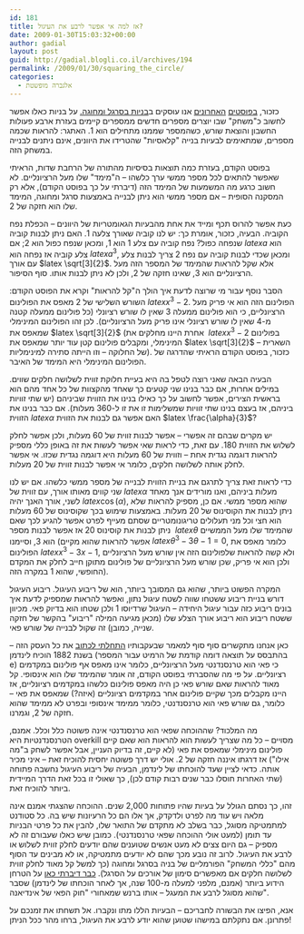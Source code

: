 ```yaml
---
id: 181
title: אז למה אי אפשר לרבע את העיגול?
date: 2009-01-30T15:03:32+00:00
author: gadial
layout: post
guid: http://gadial.blogli.co.il/archives/194
permalink: /2009/01/30/squaring_the_circle/
categories:
  - אלגברה מופשטת
---
```

כזכור, [בפוסטים](http://www.gadial.net/?p=177) [האחרונים](http://www.gadial.net/?p=180) אנו עוסקים ב[בניות בסרגל ומחוגה.](http://www.gadial.net/?p=176) על בניות כאלו אפשר לחשוב כ"משחק" שבו יוצרים מספרים חדשים ממספרים קיימים בעזרת ארבע פעולות החשבון והוצאת שורש, כשהמספר שממנו מתחילים הוא 1. האתגר: להראות שכמה מספרים, שמתאימים לבעיות בנייה "קלאסיות" שהטרידו את היוונים, אינם ניתנים לבנייה במשחק הזה.

בפוסט הקודם, בעזרת כמה תוצאות בסיסיות מהתורה של הרחבת שדות, הראיתי שאפשר להתאים לכל מספר ממשי ערך כלשהו &#8211; ה"מימד" שלו מעל הרציונליים. לא חשוב כרגע מה המשמעות של המימד הזה (דיברתי על כך בפוסט הקודם), אלא רק המסקנה הסופית &#8211; אם מספר ממשי הוא ניתן לבנייה באמצעות סרגל ומחוגה, המימד שלו הוא חזקה של 2.

כעת אפשר להרוס תכף ומייד את אחת מהבעיות הגאומטריות של היוונים &#8211; הכפלת נפח הקוביה. הבעיה, כזכור, אומרת כך: יש לנו קוביה שאורך צלעה 1. האם ניתן לבנות קוביה שנפחה כפול? נפח קוביה עם צלע 1 הוא 1, ומכאן שנפח כפול הוא 2; אם $latex a$ הוא צלע קוביה אז נפחה הוא $latex a^3$, ומכאן שכדי לבנות קוביה עם נפח 2 צריך לבנות צלע עם אורך $latex \sqrt[3]{2}$. אלא שקל להראות שהמימד של המספר הזה מעל הרציונליים הוא 3, שאינו חזקה של 2, ולכן לא ניתן לבנות אותו. סוף הסיפור.

הסבר נוסף עבור מי שרוצה לדעת איך הולך ה"קל להראות" וקרא את הפוסט הקודם: השורש השלישי של 2 מאפס את הפולינום $latex x^3-2$. הפולינום הזה הוא אי פריק מעל הרציונליים, כי הוא פולינום ממעלה 3 שאין לו שורש רציונלי (כל פולינום ממעלה קטנה מ-4 שאין לו שורש רציונלי אינו פריק מעל הרציונליים). לכן זהו הפולינום המינימלי שמאפס את $latex \sqrt[3]{2}$ (אחרת היינו מחלקים את  $latex x^3-2$ בפולינום המינימלי, ומקבלים פולינום קטן עוד יותר שמאפס את $latex \sqrt[3]{2}$ &#8211; השארית של החלוקה &#8211; וזו הייתה סתירה למינימליות). כזכור, בפוסט הקודם הראיתי שהדרגה של הפולינום המינימלי היא המימד של האיבר.

הבעיה הבאה שאני רוצה לטפל בה היא בעיית חלוקת זווית לשלושה חלקים שווים. במילים אחרות, אם כבר בנינו שני קטעים כך שאחד מהקצוות של כל אחד מהם הוא בראשית הצירים, אפשר לחשוב על כך כאילו בנינו את הזווית שביניהם (יש שתי זוויות ביניהם, אז בעצם בנינו שתי זוויות שמשלימות זו את זו ל-360 מעלות). אם כבר בנינו את הזווית $latex \alpha$ האם אפשר גם לבנות את הזווית $latex \frac{\alpha}{3}$?

יש מקרים שבהם זה אפשרי &#8211; אפשר לבנות זווית של 60 מעלות, ולכן אפשר לחלק לשלוש את הזווית 180. עם זאת, כדי לראות שאי אפשר לעשות את זה באופן כללי מספיק להראות דוגמה נגדית אחת &#8211; וזווית של 60 מעלות היא דוגמה נגדית שכזו. אי אפשר לחלק אותה לשלושה חלקים, כלומר אי אפשר לבנות זווית של 20 מעלות.

כדי לראות זאת צריך לתרגם את בניית הזווית לבנייה של מספר ממשי כלשהו. אם יש לנו שני קווים מאותו אורך, עם זווית של $latex \alpha$ מעלות ביניהם, ואנו מורידים אנך מאחד לשני, אורך האנך יהיה $latex \cos(\alpha)$, שהוא מספר ממשי. אם כן, מספיק להראות שלא ניתן לבנות את הקוסינוס של 20 מעלות. באמצעות שימוש בכך שקוסינוס של 60 מעלות הוא חצי וכל מני תעלולים טריגונומטריים שסתם מעייף לפרט אפשר להגיע לכך שאם ניתן לבנות את קוסינוס 20 אז אפשר לבנות מספר  $latex \theta$ שהמימד שלו מעל הממשיים הוא 3, וסיימנו (אפשר להראות שהוא מקיים $latex \theta^3-3\theta-1=0$, כלומר מאפס את הפולינום $latex x^3-3x-1$, ולא קשה להראות שלפולינום הזה אין שורש מעל הרציונליים ולכן הוא אי פריק, שכן שורש מעל הרציונליים של פולינום מתוקן חייב לחלק את המקדם החופשי, שהוא 1 במקרה הזה).

המקרה הפשוט ביותר, שהוא גם המסובך ביותר, הוא של ריבוע העיגול. ריבוע העיגול דורש בניית ריבוע ששטחו שווה לשטח עיגול נתון, ואפשר להראות שמספיק לדעת איך בונים ריבוע כזה עבור עיגול היחידה &#8211; העיגול שרדיוסו 1 ולכן שטחו הוא בדיוק פאי. מכיוון ששטח ריבוע הוא ריבוע אורך הצלע שלו (מכאן מגיעה המילה "ריבוע" בהקשר של חזקה שנייה, כמובן) זה שקול לבנייה של שורש פאי.

כאן אנחנו מתקשרים סוף סוף למאמר שבעקבותיו [התחלתי לכתוב](http://www.gadial.net/?p=175) את כל העסק הזה &#8211; בשנת 1882 הוכיח לינדמן (בהתבסס על תוצאה דומה קודמת של הרמיט עבור המספר e) כי פאי הוא טרנסנדנטי מעל הרציונליים, כלומר אינו מאפס אף פולינום במקדמים רציונליים. על פי מה שהסברתי בפוסט הקודם, זה אומר שהמימד שלו הוא אינסופי. קל מאוד להראות שאם שורש פאי כן היה מאפס פולינום כלשהו במקדמים רציונליים, אז היינו מקבלים מכך שקיים פולינום אחר במקדמים רציונליים (איזה?) שמאפס את פאי &#8211; כלומר, גם שורש פאי הוא טרנסנדנטי, כלומר ממימד אינסופי ובפרט לא ממימד שהוא חזקה של 2, וגמרנו.

מה המלכוד? שההוכחה שפאי הוא טרנסנדנטי אינה פשוטה כלל וכלל. אמנם, הטרנסנדנטיות היא overkill מסויים &#8211; כל מה שצריך לעשות הוא להראות הוא שאם קיים פולינום מינימלי שמאפס את פאי (לא קיים, זה בדיוק העניין, אבל אפשר לשחק ב"מה אילו") אז דרגתו איננה חזקה של 2. אולי יש דרך פשוטה יחסית להוכיח זאת &#8211; איני מכיר אותה. כדאי לציין שעד להוכחתו של לינדמן, הבעיה של ריבוע העיגול נחשבה פתוחה (שתי האחרות חוסלו כבר שנים רבות קודם לכן), כך שאולי זו בכל זאת הדרך המיידית ביותר להוכיח זאת.

זהו, כך נסתם הגולל על בעיות שהיו פתוחות 2,000 שנים. ההוכחה שהצגתי אמנם אינה מלאה ויש עוד מה לפרט ולדקדק, אך אלו הם כל הרעיונות שיש בה. כל סטודנט למתמטיקה מסוגל, כבר בשלב לא מתקדם של התואר שלו, להבין את כל פרטי הבניות עד תומן (למעט אולי ההוכחה שפאי טרנסנדנטי). כמובן שיש כאלו שעבורם זה לא מספיק &#8211; גם היום צצים לא מעט אנשים שטוענים שהם יודעים לחלק זווית לשלוש או לרבע את העיגול. לרוב זה נובע מכך שהם לא יודעים מתמטיקה, או לא מבינים עד הסוף מהם "כללי המשחק" הפורמליים של בניה בסרגל ומחוגה (כך למשל קל מאוד לחלק זווית לשלושה חלקים אם מאפשרים סימון של אורכים על הסרגל). [כבר דיברתי כאן](http://www.gadial.net/?p=71) על הטרחן הידוע ביותר (אמנם, מלפני למעלה מ-100 שנה, אך לאחר הוכחתו של לינדמן) שסבר שהוא מסוגל לרבע את המעגל &#8211; אותו ברנש שמאחורי "חוק הפאי של אינדיאנה".

אנא, הפיצו את הבשורה לחבריכם &#8211; הבעיות הללו מתו ונקברו. אל תשחתו את זמנכם על פתרונן. אם נתקלתם במישהו שטוען שהוא יודע לרבע את העיגול, ברחו מהר ככל הניתן!